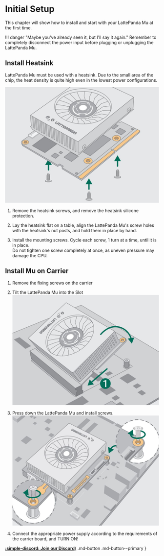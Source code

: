 # Initial Setup

This chapter will show how to install and start with your LattePanda Mu at the first time.

!!! danger "Maybe you've already seen it, but I'll say it again."
    Remember to completely disconnect the power input before plugging or unplugging the LattePanda Mu.

## Install Heatsink

LattePanda Mu must be used with a heatsink. Due to the small area of the chip, the heat density is quite high even in the lowest power configurations.

![install heatsink](../../assets/images/mu_edition/getstarted1.jpg)

1. Remove the heatsink screws, and remove the heatsink silicone protection.

2. Lay the heatsink flat on a table, align the LattePanda Mu's screw holes with the heatsink's nut posts, and hold them in place by hand.

3. Install the mounting screws. Cycle each screw, 1 turn at a time, until it is in place.  
    Do not tighten one screw completely at once, as uneven pressure may damage the CPU.

## Install Mu on Carrier

1. Remove the fixing screws on the carrier

2. Tilt the LattePanda Mu into the Slot  
![install_1](../../assets/images/mu_edition/getstarted2.jpg)

3. Press down the LattePanda Mu and install screws.  
![install_2](../../assets/images/mu_edition/getstarted3.jpg)

4. Connect the appropriate power supply according to the requirements of the carrier board, and TURN ON!


[**:simple-discord: Join our Discord**](https://discord.gg/RkSvc9g7eU){ .md-button .md-button--primary }